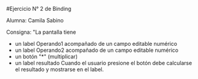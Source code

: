 #Ejercicio N° 2 de Binding

Alumna: Camila Sabino

Consigna:
"La pantalla tiene
- un label Operando1 acompañado de un campo editable numérico
- un label Operando2 acompañado de un campo editable numérico
- un botón "*" (multiplicar)
- un label resultado
Cuando el usuario presione el botón debe calcularse el resultado y mostrarse en el label.
